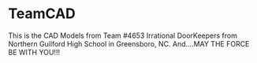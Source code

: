 # TeamCAD

This is the CAD Models from Team #4653 Irrational DoorKeepers from Northern Guilford High School in Greensboro, NC. And....MAY THE FORCE BE WITH YOU!!!
